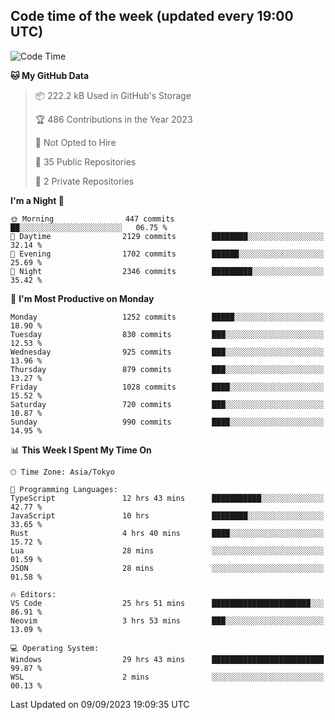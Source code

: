 ## Code time of the week (updated every 19:00 UTC)

<!--START_SECTION:waka-->
![Code Time](http://img.shields.io/badge/Code%20Time-2%2C040%20hrs%2047%20mins-blue)

**🐱 My GitHub Data** 

> 📦 222.2 kB Used in GitHub's Storage 
 > 
> 🏆 486 Contributions in the Year 2023
 > 
> 🚫 Not Opted to Hire
 > 
> 📜 35 Public Repositories 
 > 
> 🔑 2 Private Repositories 
 > 
**I'm a Night 🦉** 

```text
🌞 Morning                447 commits         ██░░░░░░░░░░░░░░░░░░░░░░░   06.75 % 
🌆 Daytime                2129 commits        ████████░░░░░░░░░░░░░░░░░   32.14 % 
🌃 Evening                1702 commits        ██████░░░░░░░░░░░░░░░░░░░   25.69 % 
🌙 Night                  2346 commits        █████████░░░░░░░░░░░░░░░░   35.42 % 
```
📅 **I'm Most Productive on Monday** 

```text
Monday                   1252 commits        █████░░░░░░░░░░░░░░░░░░░░   18.90 % 
Tuesday                  830 commits         ███░░░░░░░░░░░░░░░░░░░░░░   12.53 % 
Wednesday                925 commits         ███░░░░░░░░░░░░░░░░░░░░░░   13.96 % 
Thursday                 879 commits         ███░░░░░░░░░░░░░░░░░░░░░░   13.27 % 
Friday                   1028 commits        ████░░░░░░░░░░░░░░░░░░░░░   15.52 % 
Saturday                 720 commits         ███░░░░░░░░░░░░░░░░░░░░░░   10.87 % 
Sunday                   990 commits         ████░░░░░░░░░░░░░░░░░░░░░   14.95 % 
```


📊 **This Week I Spent My Time On** 

```text
🕑︎ Time Zone: Asia/Tokyo

💬 Programming Languages: 
TypeScript               12 hrs 43 mins      ███████████░░░░░░░░░░░░░░   42.77 % 
JavaScript               10 hrs              ████████░░░░░░░░░░░░░░░░░   33.65 % 
Rust                     4 hrs 40 mins       ████░░░░░░░░░░░░░░░░░░░░░   15.72 % 
Lua                      28 mins             ░░░░░░░░░░░░░░░░░░░░░░░░░   01.59 % 
JSON                     28 mins             ░░░░░░░░░░░░░░░░░░░░░░░░░   01.58 % 

🔥 Editors: 
VS Code                  25 hrs 51 mins      ██████████████████████░░░   86.91 % 
Neovim                   3 hrs 53 mins       ███░░░░░░░░░░░░░░░░░░░░░░   13.09 % 

💻 Operating System: 
Windows                  29 hrs 43 mins      █████████████████████████   99.87 % 
WSL                      2 mins              ░░░░░░░░░░░░░░░░░░░░░░░░░   00.13 % 
```


 Last Updated on 09/09/2023 19:09:35 UTC
<!--END_SECTION:waka-->